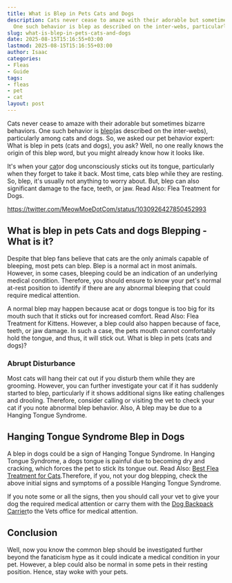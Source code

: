 ```yaml
---
title: What is Blep in Pets Cats and Dogs
description: Cats never cease to amaze with their adorable but sometimes bizarre behaviors.
  One such behavior is blep as described on the inter-webs, particularly among...
slug: what-is-blep-in-pets-cats-and-dogs
date: 2025-08-15T15:16:55+03:00
lastmod: 2025-08-15T15:16:55+03:00
author: Isaac
categories:
- Fleas
- Guide
tags:
- fleas
- pet
- cat
layout: post
---
```

Cats never cease to amaze with their adorable but sometimes bizarre behaviors. One such behavior is [blep](https://www.reddit.com/r/Blep/)(as described on the inter-webs), particularly among cats and dogs. So, we asked our pet behavior expert: What is blep in pets (cats and dogs), you ask? Well, no one really knows the origin of this blep word, but you might already know how it looks like.

It's when your [cat](https://pestpolicy.com/cat-fleas-vs-dog-fleas/)or dog unconsciously sticks out its tongue, particularly when they forget to take it back. Most time, cats blep while they are resting. So, blep, it's usually not anything to worry about. But, blep can also significant damage to the face, teeth, or jaw. Read Also: Flea Treatment for Dogs.

https://twitter.com/MeowMoeDotCom/status/1030926427850452993

##  What is blep in pets Cats and dogs  Blepping - What is it?

Despite that blep fans believe that cats are the only animals capable of bleeping, most pets can blep. Blep is a normal act in most animals. However, in some cases, bleeping could be an indication of an underlying medical condition. Therefore, you should ensure to know your pet's normal at-rest position to identify if there are any abnormal bleeping that could require medical attention.

A normal blep may happen because acat or dogs tongue is too big for its mouth such that it sticks out for increased comfort. Read Also: Flea Treatment for Kittens. However, a blep could also happen because of face, teeth, or jaw damage. In such a case, the pets mouth cannot comfortably hold the tongue, and thus, it will stick out. What is blep in pets (cats and dogs)?

###  Abrupt Disturbance

Most cats will hang their cat out if you disturb them while they are grooming. However, you can further investigate your cat if it has suddenly started to blep, particularly if it shows additional signs like eating challenges and drooling. Therefore, consider calling or visiting the vet to check your cat if you note abnormal blep behavior. Also, A blep may be due to a Hanging Tongue Syndrome.

##  Hanging Tongue Syndrome  Blep in Dogs

A blep in dogs could be a sign of Hanging Tongue Syndrome. In Hanging Tongue Syndrome, a dogs tongue is painful due to becoming dry and cracking, which forces the pet to stick its tongue out. Read Also: [Best Flea Treatment for Cats](https://pestpolicy.com/best-flea-treatment-for-cats/).Therefore, if you, not your dog blepping, check the above initial signs and symptoms of a possible Hanging Tongue Syndrome.

If you note some or all the signs, then you should call your vet to give your dog the required medical attention or carry them with the [Dog Backpack Carrier](https://pestpolicy.com/best-dog-backpack-carrier-for-hiking/)to the Vets office for medical attention.

##  Conclusion

Well, now you know the common blep should be investigated further beyond the fanaticism hype as it could indicate a medical condition in your pet. However, a blep could also be normal in some pets in their resting position. Hence, stay woke with your pets.
